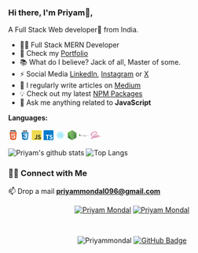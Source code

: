 ### Hi there, I'm Priyam👦,
A Full Stack Web developer🎯 from India.

- 👨‍💻 Full Stack MERN Developer
- 🎥 Check my [Portfolio](https://priyammondal.github.io/portfolio/)
- 📚 What do I believe? Jack of all, Master of some.
- ⚡ Social Media [LinkedIn](https://www.linkedin.com/in/priyam-mondal/), [Instagram](https://instagram.com/thepriyammondal) or [X](https://x.com/priyam_jsx)
- 📝 I regularly write articles on [Medium](https://thepriyammondal.medium.com/)
- 💡 Check out my latest [NPM Packages](https://www.npmjs.com/~priyammondal)
- 💬 Ask me anything related to **JavaScript**

**Languages:**  
<br>
<code><img height="20" src="https://raw.githubusercontent.com/github/explore/80688e429a7d4ef2fca1e82350fe8e3517d3494d/topics/html/html.png"></code>
<code><img height="20" src="https://raw.githubusercontent.com/github/explore/80688e429a7d4ef2fca1e82350fe8e3517d3494d/topics/css/css.png"></code>
<code><img height="20" src="https://raw.githubusercontent.com/github/explore/80688e429a7d4ef2fca1e82350fe8e3517d3494d/topics/javascript/javascript.png"></code>
<code><img height="20" src="https://raw.githubusercontent.com/github/explore/80688e429a7d4ef2fca1e82350fe8e3517d3494d/topics/typescript/typescript.png"></code>
<code><img height="20" src="https://raw.githubusercontent.com/github/explore/80688e429a7d4ef2fca1e82350fe8e3517d3494d/topics/react/react.png"></code>
<code><img height="20" src="https://raw.githubusercontent.com/github/explore/80688e429a7d4ef2fca1e82350fe8e3517d3494d/topics/nodejs/nodejs.png"></code>
<code><img height="20" src="https://raw.githubusercontent.com/github/explore/80688e429a7d4ef2fca1e82350fe8e3517d3494d/topics/mongodb/mongodb.png"></code>
<code><img height="20" src="https://raw.githubusercontent.com/github/explore/80688e429a7d4ef2fca1e82350fe8e3517d3494d/topics/sass/sass.png"></code>

![Priyam's github stats](https://github-readme-stats.vercel.app/api?username=Priyammondal&theme=tokyonight&show_icons=true&hide=["issues"])
![Top Langs](https://github-readme-stats.vercel.app/api/top-langs/?username=Priyammondal&theme=tokyonight&layout=compact)

<h3> 🤝🏻 Connect with Me </h3>

📫 Drop a mail **priyammondal096@gmail.com**
<br/>
<p align="center">
<a href="https://www.linkedin.com/in/priyam-mondal/" target="blank"><img align="center" src="https://cdn-icons-png.flaticon.com/512/145/145807.png" alt="Priyam Mondal" height="40" width="40" /></a> 
<a href="https://www.hackerrank.com/Priyam1998" target="blank"><img align="center" src="https://raw.githubusercontent.com/rahuldkjain/github-profile-readme-generator/master/src/images/icons/Social/hackerrank.svg" alt="Priyam Mondal" height="30" width="40" /></a>
</p>
<br/>
<p align="center"> <img src="https://komarev.com/ghpvc/?username=Priyammondal&label=Profile%20views&color=19b40e&style=flat-square" alt="Priyammondal" /> 
<a href="https://github.com/Priyammondal?tab=followers"><img src="https://img.shields.io/github/followers/Priyammondal?label=Followers&style=social" alt="GitHub Badge"></a>
</p>
